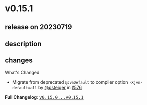 # v0.15.1

## release on 20230719
## description
## changes
What's Changed

* Migrate from deprecated <code>@JvmDefault</code> to compiler option <code>-Xjvm-default=all</code> by <a class="user-mention notranslate" data-hovercard-type="user" data-hovercard-url="/users/psteiger/hovercard" data-octo-click="hovercard-link-click" data-octo-dimensions="link_type:self" href="https://github.com/psteiger">@psteiger</a> in <a class="issue-link js-issue-link" data-error-text="Failed to load title" data-id="1704041013" data-permission-text="Title is private" data-url="https://github.com/uber/RIBs/issues/576" data-hovercard-type="pull_request" data-hovercard-url="/uber/RIBs/pull/576/hovercard" href="https://github.com/uber/RIBs/pull/576">#576</a>

<strong>Full Changelog</strong>: <a class="commit-link" href="https://github.com/uber/RIBs/compare/v0.15.0...v0.15.1"><tt>v0.15.0...v0.15.1</tt></a>

